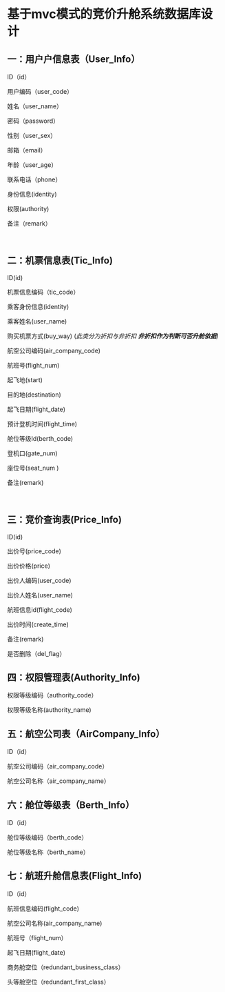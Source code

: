 # 基于mvc模式的竞价升舱系统数据库设计

## 一：用户户信息表（User_Info）

ID（id）   

用户编码（user_code）

姓名（user_name）

密码（password）      

性别（user_sex）  

邮箱（email）  

年龄（user_age）      

联系电话（phone） 

身份信息(identity)

权限(authority)           

备注（remark）

​                                     

## 二：机票信息表(Tic_Info)

ID(id)

机票信息编码（tic_code）

乘客身份信息(identity)

乘客姓名(user_name)

购买机票方式(buy_way)  (*此类分为折扣与非折扣 **非折扣作为判断可否升舱依据**)*

航空公司编码(air_company_code)

航班号(flight_num)   

起飞地(start)

目的地(destination)     

起飞日期(flight_date)      

预计登机时间(flight_time)

舱位等级Id(berth_code)      

登机口(gate_num)            

座位号(seat_num )           

备注(remark)

​                         

## 三：竞价查询表(Price_Info)

ID(id)

出价号(price_code)

出价价格(price) 

出价人编码(user_code) 

出价人姓名(user_name) 

航班信息id(flight_code)

出价时间(create_time) 

备注(remark)

是否删除（del_flag）



## 四：权限管理表(Authority_Info)

权限等级编码（authority_code）

权限等级名称(authority_name)



## 五：航空公司表（AirCompany_Info）

ID（id）

航空公司编码（air_company_code）

航空公司名称（air_company_name）   




## 六：舱位等级表（Berth_Info） 

ID（id）

舱位等级编码（berth_code）

舱位等级名称（berth_name）    
         



## 七：航班升舱信息表(Flight_Info)

ID（id）

航班信息编码(flight_code)

航空公司名称(air_company_name)

航班号（flight_num）

起飞日期(flight_date)  

商务舱空位（redundant_business_class）

头等舱空位（redundant_first_class）

##                  